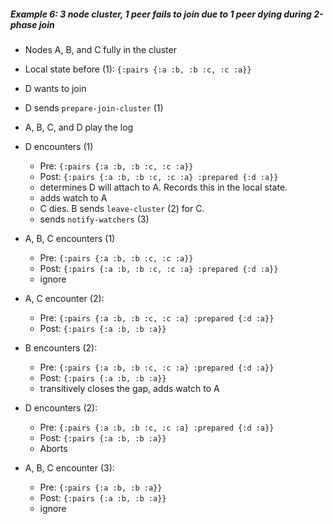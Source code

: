 ##### Example 6: 3 node cluster, 1 peer fails to join due to 1 peer dying during 2-phase join

- Nodes A, B, and C fully in the cluster                              
- Local state before (1): `{:pairs {:a :b, :b :c, :c :a}}`

- D wants to join
- D sends `prepare-join-cluster` (1)

- A, B, C, and D play the log

- D encounters (1)
  - Pre: `{:pairs {:a :b, :b :c, :c :a}}`
  - Post: `{:pairs {:a :b, :b :c, :c :a} :prepared {:d :a}}`
  - determines D will attach to A. Records this in the local state.
  - adds watch to A
  - C dies. B sends `leave-cluster` (2) for C.
  - sends `notify-watchers` (3)

- A, B, C encounters (1)
  - Pre: `{:pairs {:a :b, :b :c, :c :a}}`
  - Post: `{:pairs {:a :b, :b :c, :c :a} :prepared {:d :a}}`
  - ignore

- A, C encounter (2):
  - Pre: `{:pairs {:a :b, :b :c, :c :a} :prepared {:d :a}}`
  - Post: `{:pairs {:a :b, :b :a}}`

- B encounters (2):
  - Pre: `{:pairs {:a :b, :b :c, :c :a} :prepared {:d :a}}`
  - Post: `{:pairs {:a :b, :b :a}}`
  - transitively closes the gap, adds watch to A

- D encounters (2):
  - Pre: `{:pairs {:a :b, :b :c, :c :a} :prepared {:d :a}}`
  - Post: `{:pairs {:a :b, :b :a}}`
  - Aborts

- A, B, C encounter (3):
  - Pre: `{:pairs {:a :b, :b :a}}`
  - Post: `{:pairs {:a :b, :b :a}}`
  - ignore